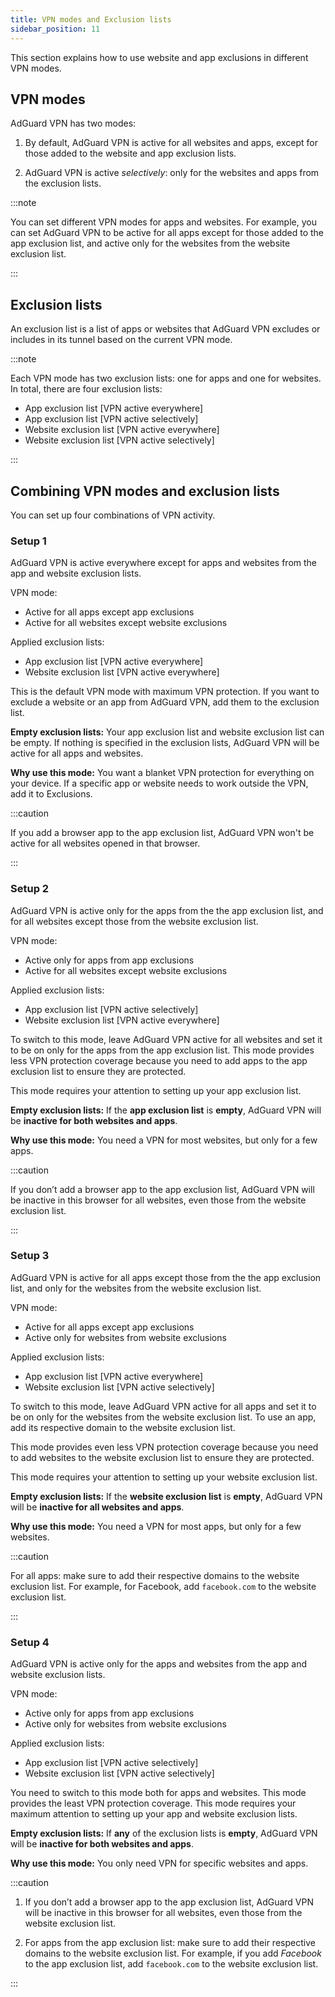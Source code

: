 ```yaml
---
title: VPN modes and Exclusion lists
sidebar_position: 11
---
```


This section explains how to use website and app exclusions in different VPN modes.

## VPN modes

AdGuard VPN has two modes:

1. By default, AdGuard VPN is active for all websites and apps, except for those added to the website and app exclusion lists.

2. AdGuard VPN is active *selectively*: only for the websites and apps from the exclusion lists.

:::note

You can set different VPN modes for apps and websites. For example, you can set AdGuard VPN to be active for all apps except for those added to the app exclusion list, and active only for the websites from the website exclusion list.

:::

## Exclusion lists

An exclusion list is a list of apps or websites that AdGuard VPN excludes or includes in its tunnel based on the current VPN mode.

:::note

Each VPN mode has two exclusion lists: one for apps and one for websites.
In total, there are four exclusion lists:

- App exclusion list [VPN active everywhere]
- App exclusion list [VPN active selectively]
- Website exclusion list [VPN active everywhere]
- Website exclusion list [VPN active selectively]

:::

## Combining VPN modes and exclusion lists

You can set up four combinations of VPN activity.

### Setup 1

AdGuard VPN is active everywhere except for apps and websites from the app and website exclusion lists.

VPN mode:

- Active for all apps except app exclusions
- Active for all websites except website exclusions

Applied exclusion lists:

- App exclusion list [VPN active everywhere]
- Website exclusion list [VPN active everywhere]

This is the default VPN mode with maximum VPN protection. If you want to exclude a website or an app from AdGuard VPN, add them to the exclusion list.

**Empty exclusion lists:** Your app exclusion list and website exclusion list can be empty. If nothing is specified in the exclusion lists, AdGuard VPN will be active for all apps and websites.

**Why use this mode:** You want a blanket VPN protection for everything on your device. If a specific app or website needs to work outside the VPN, add it to Exclusions.

:::caution

If you add a browser app to the app exclusion list, AdGuard VPN won't be active for all websites opened in that browser.

:::

### Setup 2

AdGuard VPN is active only for the apps from the the app exclusion list, and for all websites except those from the website exclusion list.

VPN mode:

- Active only for apps from app exclusions
- Active for all websites except website exclusions

Applied exclusion lists:

- App exclusion list [VPN active selectively]
- Website exclusion list [VPN active everywhere]

To switch to this mode, leave AdGuard VPN active for all websites and set it to be on only for the apps from the app exclusion list. This mode provides less VPN protection coverage because you need to add apps to the app exclusion list to ensure they are protected.

This mode requires your attention to setting up your app exclusion list.

**Empty exclusion lists:** If the **app exclusion list** is **empty**, AdGuard VPN will be **inactive for both websites and apps**.

**Why use this mode:** You need a VPN for most websites, but only for a few apps.

:::caution

If you don’t add a browser app to the app exclusion list, AdGuard VPN will be inactive in this browser for all websites, even those from the website exclusion list.

:::

### Setup 3

AdGuard VPN is active for all apps except those from the the app exclusion list, and only for the websites from the website exclusion list.

VPN mode:

- Active for all apps except app exclusions
- Active only for websites from website exclusions

Applied exclusion lists:

- App exclusion list [VPN active everywhere]
- Website exclusion list [VPN active selectively]

To switch to this mode, leave AdGuard VPN active for all apps and set it to be on only for the websites from the website exclusion list. To use an app, add its respective domain to the website exclusion list.

This mode provides even less VPN protection coverage because you need to add websites to the website exclusion list to ensure they are protected.

This mode requires your attention to setting up your website exclusion list.

**Empty exclusion lists:** If the **website exclusion list** is **empty**, AdGuard VPN will be **inactive for all websites and apps**.

**Why use this mode:** You need a VPN for most apps, but only for a few websites.

:::caution

For all apps: make sure to add their respective domains to the website exclusion list. For example, for Facebook, add `facebook.com` to the website exclusion list.

:::

### Setup 4

AdGuard VPN is active only for the apps and websites from the app and website exclusion lists.

VPN mode:

- Active only for apps from app exclusions
- Active only for websites from website exclusions

Applied exclusion lists:

- App exclusion list [VPN active selectively]
- Website exclusion list [VPN active selectively]

You need to switch to this mode both for apps and websites. This mode provides the least VPN protection coverage.
This mode requires your maximum attention to setting up your app and website exclusion lists.

**Empty exclusion lists:** If **any** of the exclusion lists is **empty**, AdGuard VPN will be **inactive for both websites and apps**.

**Why use this mode:** You only need VPN for specific websites and apps.

:::caution

1. If you don’t add a browser app to the app exclusion list, AdGuard VPN will be inactive in this browser for all websites, even those from the website exclusion list.

2. For apps from the app exclusion list: make sure to add their respective domains to the website exclusion list. For example, if you add *Facebook* to the app exclusion list, add `facebook.com` to the website exclusion list.

:::
